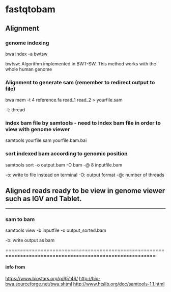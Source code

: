 # fastqtobam

## Alignment
### genome indexing 
bwa index -a bwtsw

bwtsw: Algorithm implemented in BWT-SW. This method works with the whole human genome

### Alignment to generate sam (remember to redirect output to file)
bwa mem -t 4 reference.fa read_1 read_2 > yourfile.sam  

-t: thread

### index bam file by samtools - need to index bam file in order to view with genome viewer
samtools yourfile.sam yourfile.bam.bai 

### sort indexed bam according to genomic position 
samtools sort -o output.bam -O bam -@ 8 inputfile.bam  

-o: write to file instead on terminal
-O: output format
-@: number of threads

## Aligned reads ready to be view in genome viewer such as IGV and Tablet.

--------------------------------------------------------------------------------------------------------
### sam to bam 
samtools view -b inputfile -o output_sorted.bam

-b: write output as bam

=========================================================================================================

#### info from 
https://www.biostars.org/p/65146/
http://bio-bwa.sourceforge.net/bwa.shtml
http://www.htslib.org/doc/samtools-1.1.html
